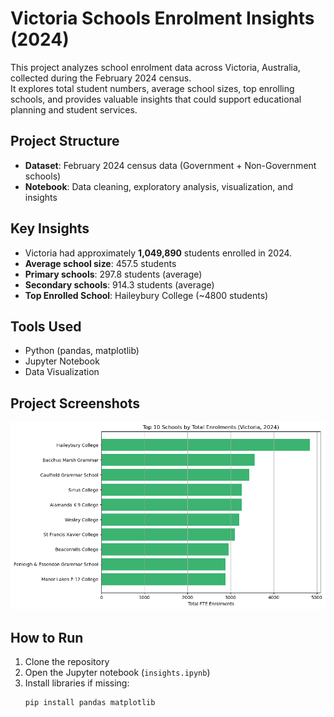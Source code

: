 # Victoria Schools Enrolment Insights (2024)

This project analyzes school enrolment data across Victoria, Australia, collected during the February 2024 census.  
It explores total student numbers, average school sizes, top enrolling schools, and provides valuable insights that could support educational planning and student services.

## Project Structure

- **Dataset**: February 2024 census data (Government + Non-Government schools)
- **Notebook**: Data cleaning, exploratory analysis, visualization, and insights

## Key Insights

- Victoria had approximately **1,049,890** students enrolled in 2024.
- **Average school size**: 457.5 students
- **Primary schools**: 297.8 students (average)
- **Secondary schools**: 914.3 students (average)
- **Top Enrolled School**: Haileybury College (~4800 students)

## Tools Used

- Python (pandas, matplotlib)
- Jupyter Notebook
- Data Visualization

## Project Screenshots

![Top Schools Bar Chart](./top_10_schools-2.png)

## How to Run

1. Clone the repository
2. Open the Jupyter notebook (`insights.ipynb`)
3. Install libraries if missing:  
   ```bash
   pip install pandas matplotlib

